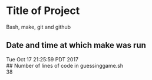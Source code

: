 # Title of Project
Bash, make, git and github <br />
## Date and time at which make was run <br />
Tue Oct 17 21:25:59 PDT 2017
<br /> ## Number of lines of code in guessinggame.sh <br />
38
